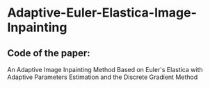 # Adaptive-Euler-Elastica-Image-Inpainting
## Code of the paper:
An Adaptive Image Inpainting Method Based on Euler's Elastica with Adaptive Parameters Estimation and the Discrete Gradient Method

